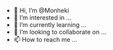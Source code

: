 - 👋 Hi, I’m @Monheki
- 👀 I’m interested in ...
- 🌱 I’m currently learning ...
- 💞️ I’m looking to collaborate on ...
- 📫 How to reach me ...

<!---
Monheki/Monheki is a ✨ special ✨ repository because its `README.md` (this file) appears on your GitHub profile.
You can click the Preview link to take a look at your changes.
--->
